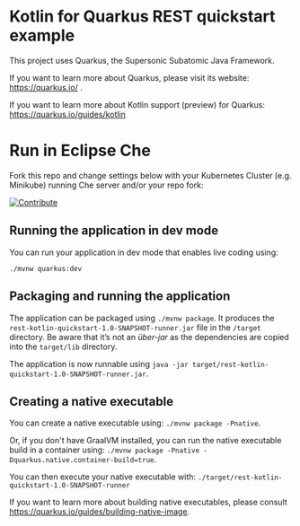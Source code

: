 # Kotlin for Quarkus REST quickstart example

This project uses Quarkus, the Supersonic Subatomic Java Framework.

If you want to learn more about Quarkus, please visit its website: https://quarkus.io/ .

If you want to learn more about Kotlin support (preview) for Quarkus: https://quarkus.io/guides/kotlin


# Run in Eclipse Che

Fork this repo and change settings below with your Kubernetes Cluster (e.g. Minikube) running Che server and/or your repo fork:

[![Contribute](https://www.eclipse.org/che/contribute.svg)](https://che-my-eclipse-che.192.168.39.75.nip.io/f?url=https://github.com/blues-man/rest-kotlin-quickstart)


## Running the application in dev mode

You can run your application in dev mode that enables live coding using:
```
./mvnw quarkus:dev
```

## Packaging and running the application

The application can be packaged using `./mvnw package`.
It produces the `rest-kotlin-quickstart-1.0-SNAPSHOT-runner.jar` file in the `/target` directory.
Be aware that it’s not an _über-jar_ as the dependencies are copied into the `target/lib` directory.

The application is now runnable using `java -jar target/rest-kotlin-quickstart-1.0-SNAPSHOT-runner.jar`.

## Creating a native executable

You can create a native executable using: `./mvnw package -Pnative`.

Or, if you don't have GraalVM installed, you can run the native executable build in a container using: `./mvnw package -Pnative -Dquarkus.native.container-build=true`.

You can then execute your native executable with: `./target/rest-kotlin-quickstart-1.0-SNAPSHOT-runner`

If you want to learn more about building native executables, please consult https://quarkus.io/guides/building-native-image.